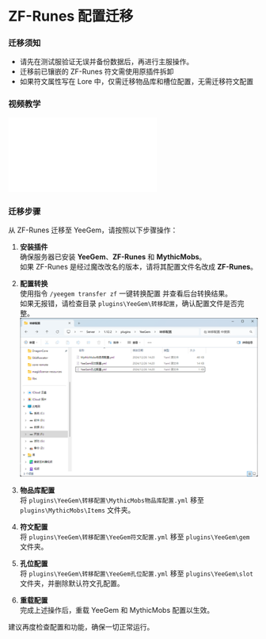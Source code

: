 # ZF-Runes 配置迁移

### **迁移须知**
- 请先在测试服验证无误并备份数据后，再进行主服操作。  
- 迁移前已镶嵌的 ZF-Runes 符文需使用原插件拆卸
- 如果符文属性写在 Lore 中，仅需迁移物品库和槽位配置，无需迁移符文配置

### **视频教学**
<iframe src="//player.bilibili.com/player.html?isOutside=true&aid=113725046523726&bvid=BV1ruCpY7EeA&cid=27563067321&p=1" scrolling="no" border="0" frameborder="no" framespacing="0" allowfullscreen="true"></iframe>

### **迁移步骤**

从 ZF-Runes 迁移至 YeeGem，请按照以下步骤操作：

1. **安装插件**  
   确保服务器已安装 **YeeGem**、**ZF-Runes** 和 **MythicMobs**。  
   如果 ZF-Runes 是经过魔改改名的版本，请将其配置文件名改成 **ZF-Runes**。

2. **配置转换**  
   使用指令 `/yeegem transfer zf` 一键转换配置 并查看后台转换结果。  
   如果无报错，请检查目录 `plugins\YeeGem\转移配置`，确认配置文件是否完整。
   ![img.png](img/转移配置.png)

3. **物品库配置**  
   将 `plugins\YeeGem\转移配置\MythicMobs物品库配置.yml` 移至 `plugins\MythicMobs\Items` 文件夹。

4. **符文配置**  
   将 `plugins\YeeGem\转移配置\YeeGem符文配置.yml` 移至 `plugins\YeeGem\gem` 文件夹。

5. **孔位配置**  
   将 `plugins\YeeGem\转移配置\YeeGem孔位配置.yml` 移至 `plugins\YeeGem\slot` 文件夹，并删除默认符文孔配置。

6. **重载配置**  
   完成上述操作后，重载 YeeGem 和 MythicMobs 配置以生效。


建议再度检查配置和功能，确保一切正常运行。


